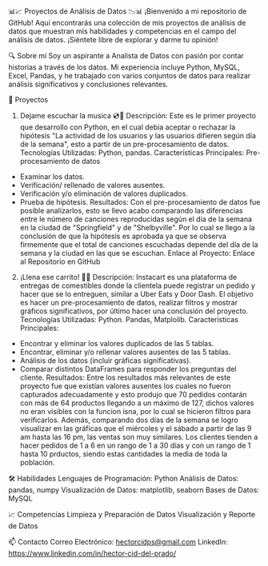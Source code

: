 📊📈 Proyectos de Análisis de Datos 📉📊
¡Bienvenido a mi repositorio de GitHub! Aquí encontrarás una colección de mis proyectos de análisis de datos que muestran mis habilidades y competencias en el campo del análisis de datos. ¡Siéntete libre de explorar y darme tu opinión!

🔍 Sobre mí
Soy un aspirante a Analista de Datos con pasión por contar historias a través de los datos. Mi experiencia incluye Python, MySQL, Excel, Pandas, y he trabajado con varios conjuntos de datos para realizar análisis significativos y conclusiones relevantes.

🚀 Proyectos
1. Dejame escuchar la musica 💿📀
Descripción: Este es le primer proyecto que desarrollo con Python, en el cual debia aceptar o rechazar la hipótesis "La actividad de los usuarios y las usuarios difieren según día de la semana", esto a partir de un pre-procesamiento de datos.
Tecnologías Utilizadas: Python, pandas.
Características Principales: Pre-procesamiento de datos
- Examinar los datos.
- Verificación/ rellenado de valores ausentes.
- Verificación y/o eliminación de valores duplicados.
- Prueba de hipótesis. 
Resultados: Con el pre-procesamiento de datos fue posible analizarlos, esto se llevo acabo comparando las diferencias entre le número de canciones reproducidas según el dia de la semana en la ciudad de "Springfield" y de "Shelbyville".
Por lo cual se llego a la conclusión de que la hipótesis es aprobada ya que se observa firmemente que el total de canciones escuchadas depende del día de la semana y la ciudad en las que se escuchan. 
Enlace al Proyecto: Enlace al Repositorio en GitHub

2. ¡Llena ese carrito! 🛒🛒 
Descripción: Instacart es una plataforma de entregas de comestibles donde la clientela puede registrar un pedido y hacer que se lo entreguen, similar a Uber Eats y Door Dash. El objetivo es hacer un pre-procesamiento de datos, realizar filtros y mostrar gráficos significativos, por último hacer una conclusión del proyecto.
Tecnologías Utilizadas: Python. Pandas, Matplolib.
Características Principales:
- Encontrar y eliminar los valores duplicados de las 5 tablas.
- Encontrar, eliminar y/o rellenar valores ausentes de las 5 tablas. 
- Análisis de los datos (incluir gráficas significativas).
- Comparar distintos DataFrames para responder los preguntas del cliente. 
Resultados: Entre los resultados más relevantes de este proyecto fue que existían valores ausentes los cuales no fueron capturados adecuadamente y esto produjo que 70 pedidos contarán con más de 64 productos llegando a un máximo de 127, dichos valores no eran visibles con la funcion isna, por lo cual se hicieron filtros para verificarlos.
Además, comparando dos días de la semana se logro visualizar en las gráficas que el miércoles y el sábado a partir de las 9 am hasta las 16 pm, las ventas son muy similares. Los clientes tienden a hacer pedidos de 1 a 6 en un rango de 1 a 30 días y con un rango de 1 hasta 10 prductos, siendo estas cantidades la media de toda la población.

🛠️ Habilidades
Lenguajes de Programación: Python
Análisis de Datos: pandas, numpy
Visualización de Datos: matplotlib, seaborn
Bases de Datos: MySQL

📈 Competencias
Limpieza y Preparación de Datos
Visualización y Reporte de Datos


📫 Contacto
Correo Electrónico: hectorcidps@gmail.com
LinkedIn: https://www.linkedin.com/in/hector-cid-del-prado/
